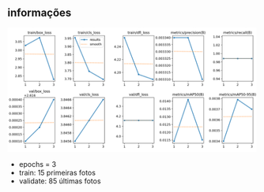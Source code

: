 ## informações

![Resultados](results.png)

- epochs = 3
- train: 15 primeiras fotos
- validate: 85 últimas fotos